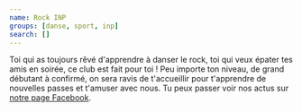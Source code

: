 ```yaml
---
name: Rock INP
groups: [danse, sport, inp]
search: []
---
```

Toi qui as toujours rêvé d'apprendre à danser le rock, toi qui veux épater tes amis en soirée, ce club est fait pour toi ! Peu importe ton niveau, de grand débutant à confirmé, on sera ravis de t'accueillir pour t'apprendre de nouvelles passes et t'amuser avec nous. Tu peux passer voir nos actus sur [notre page Facebook](https://www.facebook.com/RockINPToulouse/).
